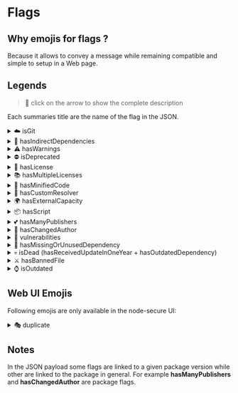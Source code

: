 # Flags

## Why emojis for flags ?
Because it allows to convey a message while remaining compatible and simple to setup in a Web page.

## Legends

> 👀 click on the arrow to show the complete description

Each summaries title are the name of the flag in the JSON.

<details><summary>☁️ isGit</summary>
<br />

The project has been detected as a GIT repository. Sometimes a dependency on the package.json link to a GIT repository, example:

```json
{
    "dependencies": {
        "uNodeHttpServer": "git+https://github.com/tpoisseau/uNodeHttpServer.git#1.2.0"
    }
}
```

Because under the hood we use [pacote](https://github.com/npm/pacote#readme) to fetch and extract packages we are supporting this given pattern.
</details>

<details><summary>🌲 hasIndirectDependencies</summary>
<br />

The package has indirect (or also called transitive) dependencies. This means that the child dependencies of the package also have dependencies.

<img src="https://i.imgur.com/GQBUwbp.png" width="300">

In the following example **accepts** is flagged 🌲 because **mime-types** has a **mime-db** dependency which mean that the package is an indirect dependency of **accepts**.

Indirect dependencies are dangerous for many reasons and you may found useful informations in these articles / study:
- [78% of vulnerabilities are found in indirect dependencies, making remediation complex](https://snyk.io/blog/78-of-vulnerabilities-are-found-in-indirect-dependencies-making-remediation-complex/)
- [Small World with High Risks: A Study of Security Threats in the npm Ecosystem](https://arxiv.org/pdf/1902.09217.pdf)
- [Angular vs React: the security risk of indirect dependencies](https://snyk.io/blog/angular-vs-react-the-security-risk-of-indirect-dependencies/)
</details>

<details><summary>⚠️ hasWarnings</summary>
<br />

This means that the AST (abstract syntax tree) analysis as emitted one or many warnings! There is many different **kind** of warning:

- **unsafe-import** (Unable to parse/detect a dependency name)
- **unsafe-regex** (Unsafe regex)
- **ast-error** (An error as occured in the AST Analysis)
- **short-ids** (The file contains a lot of short identifiers)
- **suspicious-string** (The file contain one or many suspicious string)
- **hexa-value** (The file contain an hexa value as Literal).

### Unsafe-import

Example if your package contains a .js file with the following content:

```js
const { readFileSync } = require("fs");
const { join } = require("path");
const myLib = require("./lib");
```

Then the AST analysis will return `fs`, `path` and `./lib` as required dependencies. The code will not be considered suspicious ! But if we take a malicious code:

```js
function unhex(r) {
   return Buffer.from(r, "hex").toString();
}

const g = Function("return this")();
const p = g["pro" + "cess"];

const evil = p["mainMod" + "ule"][unhex("72657175697265")];
evil(unhex("68747470")).request
```

This code require the core package `http` but the AST analysis is not capable to get it (not yet 😁). So the code will be flagged as "suspect".

### unsafe-regex

RegEx are dangerous and could lead to ReDos attack. This warning is emitted when the package [safe-regex](https://github.com/davisjam/safe-regex) return true.

- [How a RegEx can bring your Node.js service down](https://medium.com/@liran.tal/node-js-pitfalls-how-a-regex-can-bring-your-system-down-cbf1dc6c4e02)

### ast-error

The AST Analysis has failed (return the stack trace of nsecure). The JSON payload will contains an "error" field with the stack trace.

---

More can be learning on the README of the [JS-X-Ray](https://github.com/fraxken/js-x-ray) package.

</details>

<details><summary>⛔️ isDeprecated</summary>
<br />

The given npm package has been deprecated by his author (it must be updated or replaced with an equivalent if there is no new version available).

For more information on deprecation please check the official [npm documentation](https://docs.npmjs.com/deprecating-and-undeprecating-packages-or-package-versions).
</details>

<details><summary>📜 hasLicense</summary>
<br />

This flag mean that we have not detected any licenses in the npm Tarball (or something went wrong in the detection) For detecting licenses we are reading the **package.json** and searching for local files that contain the word "license".

For more information on how license must be described in the package.json, please check the [npm documentation](https://docs.npmjs.com/files/package.json#license).

</details>

<details><summary>📚 hasMultipleLicenses</summary>
<br />

We have detected different licenses in **package.json** and other licenses files (**LICENSE**, **LICENSE.MD** etc). This probably means that there is an inconsistency in the choice of the license (or a file not updated yet with the right license).

This flag has not been created to detect multiple licenses / conformance rules. Example: `ISC OR GPL-2.0-with-GCC-exception`. Under the hood we use [conformance](https://github.com/cutenode/conformance#readme) to parse licenses !
</details>

<details><summary>🔬 hasMinifiedCode</summary>
<br />

Has one or many files that has been detected as minified JavaScript code. We use a package that will tell us if the code is minified (in case the file as a **.min** then we will consider the file minified by default).

Minified JavaScript code are commonly used by hacker to obfuscate the code to avoid being spotted. A good practice is surely to check all the packages with the flag.

Example of minified code:
```js
function cleanRange(version){const firstChar=version.charAt(0);if(firstChar==="^"||firstChar==="<"||firstChar===">"||firstChar==="="||firstChar==="~"){return version.slice(version.charAt(1)==="="?2:1)}
return version}
```

Some files may be considered as "minified" if they contains only short identifiers (there is a warning for this). A good example of code considered as minified because all identifiers are under 1.5 of length in average: [code](https://badjs.org/posts/smith-and-wesson-skimmer/#heading-modrrnize.js).

</details>

<details><summary>💎 hasCustomResolver</summary>
<br />

The package has custom dependencies resolver such as `+git` or `+ssh` or a local file with `file:`. Note that pacote doesn't support `ssh` so there is no support in nsecure for this kind of resolver.

Documentation: [npm-install](https://docs.npmjs.com/cli/install)
</details>

<details><summary>🌍 hasExternalCapacity</summary>
<br />

The package use a Node.js core package that allow to access the network. These core package are:
- http
- https
- net
- http2
- dgram
- child_process

> ⚠️ This flag only work if the AST analysis as successfully retrieved all dependencies as expected.

</details>

<details><summary>📦 hasScript</summary>
<br />

The package has pre and/or post script in the **package.json** file. These script will be executed before or after the installation of a dependency (this is useful for example to build native addons or similar things). However these script may be used to execute malicious code on your system.

Exemple:
```json
{
    "scripts": {
        "preinstall": "./maliciousScript.js"
    }
}
```

- [Package install scripts vulnerability](https://blog.npmjs.org/post/141702881055/package-install-scripts-vulnerability)
- [10 npm Security Best Practices](https://snyk.io/blog/ten-npm-security-best-practices/)
</details>

<details><summary>💕 hasManyPublishers</summary>
<br />

The package has been published on npm by multiple unique users. There is no big deal here, just mean the package is maintained by a group of people.
</details>

<details><summary>👥 hasChangedAuthor</summary>
<br />

The package original author/owner has been updated. This may indicate ownership transfer !

> ⚠️ this flag is not yet as revelant as we want because sometimes we fail to retrieve the real package owner.
</details>

<details><summary>🚨 vulnerabilities</summary>
<br />

Vulnerabilities has been detected for the given package **version**. We are fetching vulnerabilities from the official [Node.js Security-WG repository](https://github.com/nodejs/security-wg)
</details>

<details><summary>👀 hasMissingOrUnusedDependency</summary>
<br />

The package has a missing dependency (in package.json) or a dependency that is not used in the code (this may happen if the AST Analysis fail!).

> However stay alert with this flag.. There is a lot of patterns for requiring dependencies that we fail to get right (IOC etc).

</details>

<details><summary>💀 isDead (hasReceivedUpdateInOneYear + hasOutdatedDependency)</summary>
<br />

The dependency (package) has not received update from at least one year and has at least one dependency that need to be updated. It probably
means it's dangerous to use (or continue to) because the author doesn't seem to update the package anymore (even worst if you want him to implement a new version / security patch).
</details>

<details><summary>⚔️ hasBannedFile</summary>
<br />

The project has at least one sensitive file (or a file with sensitive information in it). A sensitive file can be detected by its complete name or by its extension.

- .npmrc
- .env
- file with **.key** or **.pem** extensions

</details>

<details><summary>⌚️ isOutdated</summary>
<br />

The current package version is not equal to the latest version of the package (that we fetch on the npm registry). It can also mean that the package uses a tag such as:

- alpha
- beta
- next
- etc..

</details>

## Web UI Emojis

Following emojis are only available in the node-secure UI:

<details><summary>🎭 duplicate</summary>
<br />

Indicate that the package is already somewhere else in the dependency tree with a different version.

<img src="https://res.cloudinary.com/practicaldev/image/fetch/s--CGzN_Iw6--/c_limit%2Cf_auto%2Cfl_progressive%2Cq_auto%2Cw_880/https://i.imgur.com/70ynftT.png">
</details>

## Notes
In the JSON payload some flags are linked to a given package version while other are linked to the package in general. For example **hasManyPublishers** and **hasChangedAuthor** are package flags.

